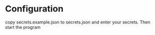 # Configuration

copy secrets.example.json to secrets.json and enter your secrets. Then start the program
